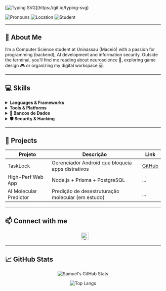 <!-- Typing SVG animado -->
[![Typing SVG](https://readme-typing-svg.demolab.com?font=Fira+Code&weight=500&size=27&pause=1000&color=7947F7&vCenter=true&width=435&lines=Hello%2C+everyone.+I%E2%80%99m+Sadousan.)](https://git.io/typing-svg)
  
  <img alt="Pronouns" src="https://img.shields.io/badge/Pronouns-he%2Fhim-blue" />
  <img alt="Location" src="https://img.shields.io/badge/Location-Brazil-brightgreen" />
  <img alt="Student" src="https://img.shields.io/badge/🎓-Computer%20Science%20Student-purple" />
</p>

---

## 📝 About Me
<p>
  I’m a Computer Science student at Uninassau (Maceió) with a passion for 
  programming (backend), AI development and information security.  
  Outside the terminal, you’ll find me reading about neuroscience 🧠, 
  exploring game design 🎮 or organizing my digital workspace 💻.
</p>

---

## 💻 Skills

<details>
<summary><strong>Languages & Frameworks</strong></summary>
<p>
  <img alt="Python" src="https://img.shields.io/badge/Python-3670A0?logo=python&logoColor=white" height="24"/>
  <img alt="C/C++" src="https://img.shields.io/badge/C++-00599C?logo=c%2B%2B&logoColor=white" height="24"/>
  <img alt="Java" src="https://img.shields.io/badge/Java-007396?logo=java&logoColor=white" height="24"/>
  <img alt="JavaScript" src="https://img.shields.io/badge/JavaScript-F7DF1E?logo=javascript&logoColor=black" height="24"/>
  <img alt="Node.js" src="https://img.shields.io/badge/Node.js-339933?logo=node.js&logoColor=white" height="24"/>
  <img alt="Kotlin" src="https://img.shields.io/badge/Kotlin-0095D5?logo=kotlin&logoColor=white" height="24"/>
</p>
</details>

<details>
<summary><strong>Tools & Platforms</strong></summary>
<p>
  <img alt="Git" src="https://img.shields.io/badge/Git-F05032?logo=git&logoColor=white" height="24"/>
  <img alt="Docker" src="https://img.shields.io/badge/Docker-2496ED?logo=docker&logoColor=white" height="24"/>
  <img alt="Linux" src="https://img.shields.io/badge/Linux-FCC624?logo=linux&logoColor=black" height="24"/>
  <img alt="Debian" src="https://img.shields.io/badge/Debian-A81D33?logo=debian&logoColor=white" height="24"/>
  <img alt="VMware" src="https://img.shields.io/badge/Virtualization-6DB33F?logo=vmware&logoColor=white" height="24"/>
</p>
</details>

<details>
<summary><strong>📂 Bancos de Dados</strong></summary>
<p>
  <img alt="PostgreSQL" src="https://img.shields.io/badge/PostgreSQL-316192?logo=postgresql&logoColor=white" height="24"/>
  <img alt="Oracle" src="https://img.shields.io/badge/Oracle-F80000?logo=oracle&logoColor=white" height="24"/>
</p>
</details>


<details>
<summary><strong>🛡️ Security & Hacking</strong></summary>
<p>
  <img alt="Kali Linux" src="https://img.shields.io/badge/Kali-Linux-blue?logo=kali-linux&logoColor=white" height="24"/>
  <img alt="Metasploit" src="https://img.shields.io/badge/Metasploit-6DB33F?logo=metasploit&logoColor=white" height="24"/>
</p>
</details>

---

## 🚀 Projects

| Projeto                 | Descrição                                           | Link                              |
|-------------------------|------------------------------------------------------|-----------------------------------|
| TaskLock                | Gerenciador Android que bloqueia apps distrativos    | [GitHub](https://github.com/Sadousan/TaskLock) |
| High-Perf Web App       | Node.js + Prisma + PostgreSQL                       | ... |
| AI Molecular Predictor  | Predição de desestruturação molecular (em estudo)     | ... |

---

## 📫 Connect with me

<p align="center">
  &nbsp;&nbsp;
  <a href="mailto:samueldouglas074@gmail.com">
    <img alt="Email" src="https://img.shields.io/badge/Email-samueldouglas074@gmail.com-D14836?logo=gmail&logoColor=white" height="24"/>
  </a>
</p>

---

## 📈 GitHub Stats

<p align="center">
  <img alt="Samuel's GitHub Stats" src="https://github-readme-stats.vercel.app/api?username=Sadousan&show_icons=true&theme=dracula&count_private=true" />
</p>
<p align="center">
  <img alt="Top Langs" src="https://github-readme-stats.vercel.app/api/top-langs?username=Sadousan&layout=compact&theme=dracula" />
</p>
